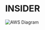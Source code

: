 # INSIDER

![AWS Diagram](https://raw.githubusercontent.com/th3sys/insider/master/AWS%20Diagram.png)